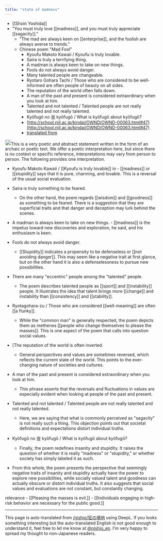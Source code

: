 ```yaml
---
title: "state of madness"
---
```


- [[Shoin Yoshida]]
- "You must truly love [[madness]], and you must truly appreciate [[sagacity]]."
    - "The mad are always keen on [[enterprise]], and the foolish are always averse to trends."
    - Chinese poem "Mad Fool"
        - Kyoufu Makoto Kawaii / Kyoufu is truly lovable.
        - Saira is truly a terrifying thing.
        - A madman is always keen to take on new things.
        - Fools do not always avoid danger.
        - Many talented people are changeable.
        - Ryotaro Gohara Tachi / Those who are considered to be well-informed are often people of beauty on all sides.
        - The reputation of the world often falls down.
        - A man of the past and present is considered extraordinary when you look at him.
        - Talented and not talented / Talented people are not really talented and not really talented.
        - Kyōfugō no 豈 kyōfugō / What is kyōfugō about kyōfugō?
        - [http://school.nijl.ac.jp/kindai/OWND/OWND-00063.html#47](http://school.nijl.ac.jp/kindai/OWND/OWND-00063.html#47)
        - [translated from](https://detail.chiebukuro.yahoo.co.jp/qa/question_detail/q12185004212)

<img src='https://scrapbox.io/api/pages/nishio-en/gpt/icon' alt='gpt.icon' height="19.5"/>This is a very poetic and abstract statement written in the form of an archaic or poetic text. We offer a poetic interpretation here, but since there is no context or specific reference, interpretations may vary from person to person. The following provides one interpretation.

- Kyoufu Makoto Kawaii / [[Kyoufu is truly lovable]] in
        - [[madness]] or [[stupidity]] says that it is pure, charming, and lovable. This is a reversal of the usual social evaluation.
- Saira is truly something to be feared.
    - On the other hand, the poem regards [[wisdom]] and [[goodness]] as something to be feared. There is a suggestion that they are superficial traits and that danger and deception may lurk behind the scenes.
- A madman is always keen to take on new things.
        - [[madness]] is the impetus toward new discoveries and exploration, he said, and his enthusiasm is keen.
- Fools do not always avoid danger.
    - [[Stupidity]] indicates a propensity to be defenseless or [[not avoiding danger]]. This may seem like a negative trait at first glance, but on the other hand it is also a defenselessness to pursue new possibilities.
- There are many "eccentric" people among the "talented" people.
    - The poem describes talented people as [[sport]] and [[instability]] people. It illustrates the idea that talent brings more [[change]] and instability than [[consistency]] and [[stability]].
- Ryotagohara-zu / Those who are considered [[well-meaning]] are often [[a flunky]].
    - While the "common man" is generally respected, the poem depicts them as methenes [[people who change themselves to please the masses]]. This is one aspect of the poem that calls into question social values.
- [The reputation of the world is often inverted.
    - General perspectives and values are sometimes reversed, which reflects the current state of the world. This points to the ever-changing nature of societies and cultures.
- A man of the past and present is considered extraordinary when you look at him.
    - This phrase asserts that the reversals and fluctuations in values are especially evident when looking at people of the past and present.
- Talented and not talented / Talented people are not really talented and not really talented.
    - Here, we are saying that what is commonly perceived as "sagacity" is not really such a thing. This objection points out that societal definitions and expectations distort individual truths.
- Kyōfugō no 豈 kyōfugō / What is kyōfugō about kyōfugō?
    - Finally, the poem redefines insanity and stupidity. It raises the question of whether it is really "madness" or "stupidity," or whether society has simply labeled it as such.

- From this whole, the poem presents the perspective that seemingly negative traits of insanity and stupidity actually have the power to explore new possibilities, while socially valued talent and goodness can actually obscure or distort individual truths. It also suggests that social values and evaluations are not constant, but constantly changing.


relevance
    - [[Pleasing the masses is evil.]]
    - [[Individuals engaging in high-risk behavior are necessary for the public good.]]

---
This page is auto-translated from [/nishio/狂の境地](https://scrapbox.io/nishio/狂の境地) using DeepL. If you looks something interesting but the auto-translated English is not good enough to understand it, feel free to let me know at [@nishio_en](https://twitter.com/nishio_en). I'm very happy to spread my thought to non-Japanese readers.